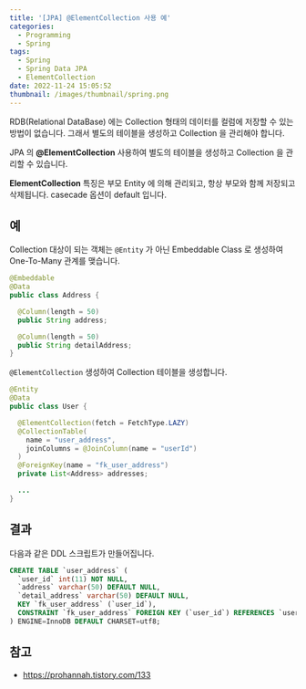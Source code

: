 ```yaml
---
title: '[JPA] @ElementCollection 사용 예'
categories:
  - Programming
  - Spring
tags:
  - Spring
  - Spring Data JPA
  - ElementCollection
date: 2022-11-24 15:05:52
thumbnail: /images/thumbnail/spring.png
---
```


RDB(Relational DataBase) 에는 Collection 형태의 데이터를 컬럼에 저장할 수 있는 방법이 없습니다. 그래서 별도의 테이블을 생성하고 Collection 을 관리해야 합니다.

JPA 의 **@ElementCollection** 사용하여 별도의 테이블을 생성하고 Collection 을 관리할 수 있습니다.

**ElementCollection** 특징은 부모 Entity 에 의해 관리되고, 항상 부모와 함께 저장되고 삭제됩니다. casecade 옵션이 default 입니다.

## 예

Collection 대상이 되는 객체는 `@Entity` 가 아닌 Embeddable Class 로 생성하여 One-To-Many 관계를 맺습니다.

```java
@Embeddable
@Data
public class Address {

  @Column(length = 50)
  public String address;

  @Column(length = 50)
  public String detailAddress;
}
```

`@ElementCollection` 생성하여 Collection 테이블을 생성합니다.

```java
@Entity
@Data
public class User {

  @ElementCollection(fetch = FetchType.LAZY)
  @CollectionTable(
    name = "user_address",
    joinColumns = @JoinColumn(name = "userId")
  )
  @ForeignKey(name = "fk_user_address")
  private List<Address> addresses;

  ...
}
```

## 결과

다음과 같은 DDL 스크립트가 만들어집니다.

```sql
CREATE TABLE `user_address` (
  `user_id` int(11) NOT NULL,
  `address` varchar(50) DEFAULT NULL,
  `detail_address` varchar(50) DEFAULT NULL,
  KEY `fk_user_address` (`user_id`),
  CONSTRAINT `fk_user_address` FOREIGN KEY (`user_id`) REFERENCES `user` (`id`)
) ENGINE=InnoDB DEFAULT CHARSET=utf8;
```

## 참고

- https://prohannah.tistory.com/133
